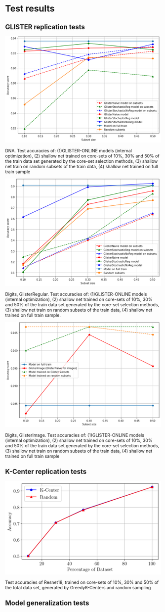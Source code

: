 # Test results

## GLISTER replication tests

![](results/glister_replication/glister_dna.png)

DNA. Test accuracies of: (1)GLISTER-ONLINE models (internal optimization), (2) shallow net trained on core-sets of
10%, 30% and 50% of the train data set generated by the core-set selection methods, (3) shallow net train
on random subsets of the train data, (4) shallow net trained on full train sample

![](results/glister_replication/glister_digits_reg.png)

Digits, GlisterRegular. Test accuracies of: (1)GLISTER-ONLINE models (internal optimization), (2) shallow net trained on core-sets of
10%, 30% and 50% of the train data set generated by the core-set selection methods, (3) shallow net train on
random subsets of the train data, (4) shallow net trained on full train sample.

![](results/glister_replication/glister_digitis_image.png)

Digits, GlisterImage. Test accuracies of: (1)GLISTER-ONLINE models (internal optimization), (2) shallow net trained on core-sets of
10%, 30% and 50% of the train data set generated by the core-set selection methods, (3) shallow net train on
random subsets of the train data, (4) shallow net trained on full train sample

## K-Center replication tests

![](results/k_center_replication/accuracy_over_setsize.png)

Test  accuracies  of  Resnet18,  trained  on  core-sets  of 10%, 30% and 50% of the total data set,
generated by GreedyK-Centers and random sampling

## Model generalization tests
